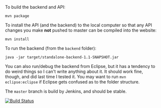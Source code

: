 To build the backend and API:

`mvn package`

To install the API (and the backend) to the local computer so that any API changes you make **not** pushed to master can be compiled into the website:

`mvn install`

To run the backend (from the `backend` folder):

`java -jar target/standalone-backend-1.1-SNAPSHOT.jar`

You can also run/debug the backend from Eclipse, but it has a tendency to do weird things so I can't write anything about it.  It should work fine, though, and did last time I tested it. You may want to run `mvn eclipse:eclipse` if Eclipse gets confused as to the folder structure.

The `master` branch is build by Jenkins, and should be stable.

[![Build Status](http://mikemontreal.ignorelist.com:58722/buildStatus/icon?job=SteamRankingsWebsiteDEV)](http://mikemontreal.ignorelist.com:58722/job/SteamRankingsWebsiteDEV/)